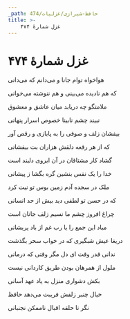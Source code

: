 ```yaml
---
_path: حافظ-شیرازی/غزلیات/474
title: >-
    غزل شمارهٔ ۴۷۴
---
```

# غزل شمارهٔ ۴۷۴

<div class="b" id="bn1"><div class="m1"><p>هواخواه توام جانا و می‌دانم که می‌دانی</p></div>
<div class="m2"><p>که هم نادیده می‌بینی و هم ننوشته می‌خوانی</p></div></div>
<div class="b" id="bn2"><div class="m1"><p>ملامتگو چه دریابد میان عاشق و معشوق</p></div>
<div class="m2"><p>نبیند چشم نابینا خصوص اسرار پنهانی</p></div></div>
<div class="b" id="bn3"><div class="m1"><p>بیفشان زلف و صوفی را به پابازی و رقص آور</p></div>
<div class="m2"><p>که از هر رقعه دلقش هزاران بت بیفشانی</p></div></div>
<div class="b" id="bn4"><div class="m1"><p>گشاد کار مشتاقان در آن ابروی دلبند است</p></div>
<div class="m2"><p>خدا را یک نفس بنشین گره بگشا ز پیشانی</p></div></div>
<div class="b" id="bn5"><div class="m1"><p>ملک در سجده آدم زمین بوس تو نیت کرد</p></div>
<div class="m2"><p>که در حسن تو لطفی دید بیش از حد انسانی</p></div></div>
<div class="b" id="bn6"><div class="m1"><p>چراغ افروز چشم ما نسیم زلف جانان است</p></div>
<div class="m2"><p>مباد این جمع را یا رب غم از باد پریشانی</p></div></div>
<div class="b" id="bn7"><div class="m1"><p>دریغا عیش شبگیری که در خواب سحر بگذشت</p></div>
<div class="m2"><p>ندانی قدر وقت ای دل مگر وقتی که درمانی</p></div></div>
<div class="b" id="bn8"><div class="m1"><p>ملول از همرهان بودن طریق کاردانی نیست</p></div>
<div class="m2"><p>بکش دشواری منزل به یاد عهد آسانی</p></div></div>
<div class="b" id="bn9"><div class="m1"><p>خیال چنبر زلفش فریبت می‌دهد حافظ</p></div>
<div class="m2"><p>نگر تا حلقه اقبال ناممکن نجنبانی</p></div></div>
